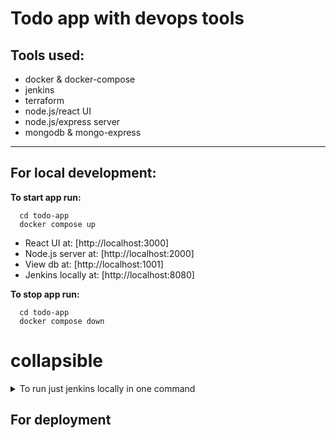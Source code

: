 # Todo app with devops tools
## Tools used:
- docker & docker-compose 
- jenkins
- terraform 
- node.js/react UI
- node.js/express server
- mongodb & mongo-express
---

## For local development:

**To start app run:**  
```
  cd todo-app
  docker compose up
```
- React UI at: [http://localhost:3000]   
- Node.js server at: [http://localhost:2000]   
- View db at: [http://localhost:1001] 
- Jenkins locally at: [http://localhost:8080]

**To stop app run:**    
```
  cd todo-app
  docker compose down
```
# collapsible
<details>
  <summary>To run just jenkins locally in one command</summary>
  ### To run jenkins docker from command (replace \ with  for windows):
  ```
  docker run --name jenkins --restart=on-failure -d \  
    --network jenkins --env DOCKER_HOST=tcp://docker:2376 \     
    --env DOCKER_CERT_PATH=~/Documents/cert/ \  
    --publish 8080:8080 --publish 50000:50000 \  
    --volume jenkins_home:/var/jenkins_home \  
    --volume jenkins-certs:/certs/client:ro \  
    --volume /var/run/docker.sock:/var/run/docker.sock \  
    jenkins/jenkins:latest  
  ```
</details>


## For deployment


